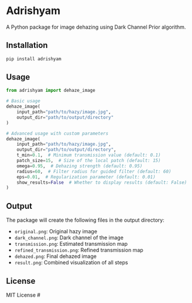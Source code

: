 # Adrishyam

A Python package for image dehazing using Dark Channel Prior algorithm.

## Installation

```bash
pip install adrishyam
```

## Usage

```python
from adrishyam import dehaze_image

# Basic usage
dehaze_image(
    input_path="path/to/hazy/image.jpg",
    output_dir="path/to/output/directory"
)

# Advanced usage with custom parameters
dehaze_image(
    input_path="path/to/hazy/image.jpg",
    output_dir="path/to/output/directory",
    t_min=0.1,  # Minimum transmission value (default: 0.1)
    patch_size=15,  # Size of the local patch (default: 15)
    omega=0.95,  # Dehazing strength (default: 0.95)
    radius=60,  # Filter radius for guided filter (default: 60)
    eps=0.01,  # Regularization parameter (default: 0.01)
    show_results=False  # Whether to display results (default: False)
)
```

## Output

The package will create the following files in the output directory:
- `original.png`: Original hazy image
- `dark_channel.png`: Dark channel of the image
- `transmission.png`: Estimated transmission map
- `refined_transmission.png`: Refined transmission map
- `dehazed.png`: Final dehazed image
- `result.png`: Combined visualization of all steps

## License

MIT License #
